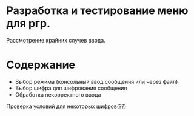 # Разработка и тестирование меню для ргр.
  Рассмотрение крайних случев ввода.
# Содержание
  * Выбор режима (консольный ввод сообщения или через файл)
  * Выбор шифра для шифрования сообщения
  * Обработка некорректного ввода

  Проверка условий для некоторых шифров(??)
